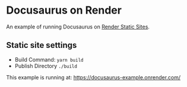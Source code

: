 # Docusaurus on Render

An example of running Docusaurus on [Render Static Sites](https://render.com/docs/static-sites).

## Static site settings
- Build Command: `yarn build`
- Publish Directory `./build`

This example is running at:
https://docusaurus-example.onrender.com/